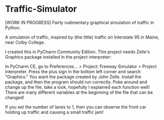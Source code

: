 # Traffic-Simulator
[WORK IN PROGRESS] Fairly rudimentary graphical simulation of traffic in Python.

A simulation of traffic, inspired by (the little) traffic on Interstate 95 in Maine, near Colby College.

I created this in PyCharm Community Edition. This project needs Zelle's Graphics package installed in the project interpreter:

In PyCharm CE, go to Preferences... > Project: Freeway Simulator > Project Interpreter. Press the plus sign in the bottom left corner and search "Graphics." You want the package created by John Zelle. Install the package, and then the program should run correctly. Poke around and change up the file, take a look, hopefully I explained each function well! There are many different variables at the beginning of the file that can be changed!

If you set the number of lanes to 1, then you can observe the front car holding up traffic and causing a small traffic jam!
